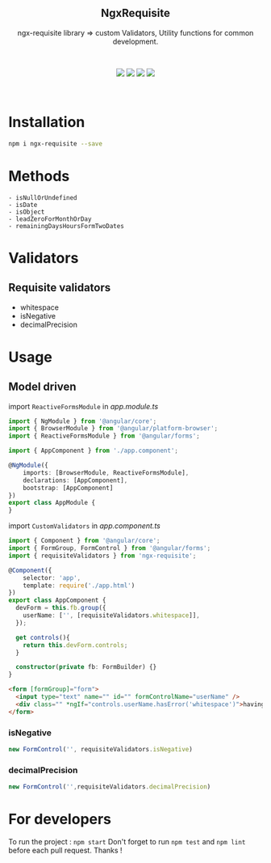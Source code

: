 
<p align="center">
 <h2 align="center">NgxRequisite</h2>
 <p align="center">ngx-requisite library => custom Validators, Utility functions for common development.</p>
 <br/>
 <p align="center">
 <img src="https://img.shields.io/github/issues/chandru415/ngx-requisite" />
 <img src="https://img.shields.io/github/forks/chandru415/ngx-requisite" />
   <img src="https://img.shields.io/github/stars/chandru415/ngx-requisite" />
  
  <a href="https://www.npmjs.com/package/ngx-requisite">
   <img src="https://img.shields.io/npm/dw/ngx-requisite" />
 </a>
 </p>
</p>
<br/>

# Installation

```bash
npm i ngx-requisite --save
```
# Methods 
    - isNullOrUndefined
    - isDate
    - isObject
    - leadZeroForMonthOrDay
    - remainingDaysHoursFormTwoDates
# Validators

## Requisite validators

- whitespace
- isNegative
- decimalPrecision

# Usage

## Model driven

import `ReactiveFormsModule` in *app.module.ts*

```typescript
import { NgModule } from '@angular/core';
import { BrowserModule } from '@angular/platform-browser';
import { ReactiveFormsModule } from '@angular/forms';

import { AppComponent } from './app.component';

@NgModule({
    imports: [BrowserModule, ReactiveFormsModule],
    declarations: [AppComponent],
    bootstrap: [AppComponent]
})
export class AppModule {
}
```

import `CustomValidators` in *app.component.ts*

```typescript
import { Component } from '@angular/core';
import { FormGroup, FormControl } from '@angular/forms';
import { requisiteValidators } from 'ngx-requisite';

@Component({
    selector: 'app',
    template: require('./app.html')
})
export class AppComponent {
  devForm = this.fb.group({
    userName: ['', [requisiteValidators.whitespace]],
  });

  get controls(){
    return this.devForm.controls;
  }

  constructor(private fb: FormBuilder) {}
}
```

```html
<form [formGroup]="form">
  <input type="text" name="" id="" formControlName="userName" />
  <div class="" *ngIf="controls.userName.hasError('whitespace')">having space</div>
</form>
```

### isNegative

```typescript
new FormControl('', requisiteValidators.isNegative)
```

### decimalPrecision

```typescript
new FormControl('',requisiteValidators.decimalPrecision)
```
# For developers
To run the project : `npm start`
Don't forget to run `npm test` and `npm lint` before each pull request. Thanks !
